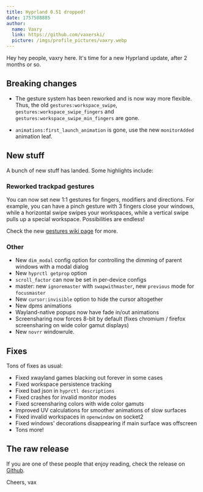 ```yaml
---
title: Hyprland 0.51 dropped!
date: 1757508885
author:
  name: Vaxry
  link: https://github.com/vaxerski/
  picture: /imgs/profile_pictures/vaxry.webp
---
```


Hey hey people, vaxry here. It's time for a new Hyprland update, after 2 months or so.

## Breaking changes

- The gesture system has been reworked and is now way more flexible. Thus, the old `gestures:workspace_swipe`,
  `gestures:workspace_swipe_fingers` and `gestures:workspace_swipe_min_fingers` are gone.

- `animations:first_launch_animation` is gone, use the new `monitorAdded` animation leaf.

## New stuff

A bunch of new stuff has landed. Some highlights include:

### Reworked trackpad gestures

You can now set new 1:1 gestures for fingers, modifiers and directions. For example, you can have a pinch gesture with 3 fingers close your
windows, while a horizontal swipe swipes your workspaces, while a vertical swipe pulls up a special workspace.
Possibilities are endless!

Check the new [gestures wiki page](https://wiki.hypr.land/Configuring/Gestures/) for more.

### Other

- New `dim_modal` config option for controlling the dimming of parent windows with a modal dialog
- New `hyprctl getprop` option
- `scroll_factor` can now be set in per-device configs
- master: new `ignoremaster` with `swapwithmaster`, new `previous` mode for `focusmaster`
- New `cursor:invisible` option to hide the cursor altogether
- New dpms animations
- Wayland-native popups now have fade in/out animations
- Screensharing now forces 8-bit by default (fixes chromium / firefox screensharing on wide color gamut displays)
- New `novrr` windowrule.

## Fixes

Tons of fixes as usual:

- Fixed xwayland games blacking out forever in some cases
- Fixed workspace persistence tracking
- Fixed bad json in `hyprctl descriptions`
- Fixed crashes for invalid monitor modes
- Fixed screensharing colors with wide color gamuts
- Improved UV calculations for smoother animations of slow surfaces
- Fixed invalid workspaces in `openwindow` on socket2
- Fixed windows' decorations disappearing if main surface was offscreen
- Tons more!

## The raw release

If you are one of these people that enjoy reading, check the release on [Github](https://github.com/hyprwm/Hyprland/releases/tag/v0.51.0).

Cheers,
vax
